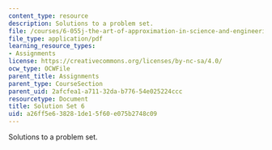 ```yaml
---
content_type: resource
description: Solutions to a problem set.
file: /courses/6-055j-the-art-of-approximation-in-science-and-engineering-spring-2008/a26ff5e638281de15f60e075b2748c09_sol06.pdf
file_type: application/pdf
learning_resource_types:
- Assignments
license: https://creativecommons.org/licenses/by-nc-sa/4.0/
ocw_type: OCWFile
parent_title: Assignments
parent_type: CourseSection
parent_uid: 2afcfea1-a711-32da-b776-54e025224ccc
resourcetype: Document
title: Solution Set 6
uid: a26ff5e6-3828-1de1-5f60-e075b2748c09
---
```

Solutions to a problem set.